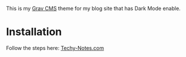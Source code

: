 This is my [Grav CMS](htt[s://grav.org) theme for my blog site that has Dark Mode enable.

# Installation

Follow the steps here: [Techy-Notes.com](https://techy-notes.com/blog/adding-dark-theme-to-grav-cms-quark-theme)

